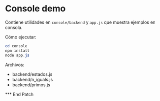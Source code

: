 # Console demo

Contiene utilidades en `console/backend` y `app.js` que muestra ejemplos en consola.

Cómo ejecutar:

```powershell
cd console
npm install
node app.js
```

Archivos:
- backend/estados.js
- backend/n_iguals.js
- backend/primos.js

*** End Patch